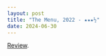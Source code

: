 ```yaml
---
layout: post
title: "The Menu, 2022 - ★★★½"
date: 2024-06-30
---
```


[Review](https://letterboxd.com/pavlesap/film/the-menu-2022/).
